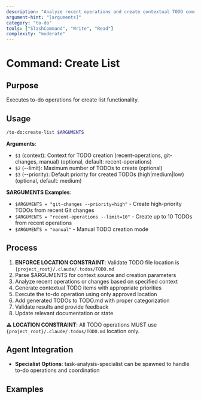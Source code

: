 ```yaml
---
description: "Analyze recent operations and create contextual TODO comments in code"
argument-hint: "[arguments]"
category: "to-do"
tools: ["SlashCommand", "Write", "Read"]
complexity: "moderate"
---
```


# Command: Create List

## Purpose

Executes to-do operations for create list functionality.

## Usage

```bash
/to-do:create-list $ARGUMENTS
```

**Arguments**:

- `$1` (context): Context for TODO creation (recent-operations, git-changes, manual) (optional, default: recent-operations)
- `$2` (--limit): Maximum number of TODOs to create (optional)
- `$3` (--priority): Default priority for created TODOs (high|medium|low) (optional, default: medium)

**$ARGUMENTS Examples**:

- `$ARGUMENTS = "git-changes --priority=high"` - Create high-priority TODOs from recent Git changes
- `$ARGUMENTS = "recent-operations --limit=10"` - Create up to 10 TODOs from recent operations
- `$ARGUMENTS = "manual"` - Manual TODO creation mode

## Process

1. **ENFORCE LOCATION CONSTRAINT**: Validate TODO file location is `{project_root}/.claude/.todos/TODO.md`
2. Parse $ARGUMENTS for context source and creation parameters
3. Analyze recent operations or changes based on specified context
4. Generate contextual TODO items with appropriate priorities
5. Execute the to-do operation using only approved location
6. Add generated TODOs to TODO.md with proper categorization
7. Validate results and provide feedback
8. Update relevant documentation or state

**⚠️ LOCATION CONSTRAINT**: All TODO operations MUST use `{project_root}/.claude/.todos/TODO.md` location only.

## Agent Integration

- **Specialist Options**: task-analysis-specialist can be spawned to handle to-do operations and coordination

## Examples

```bash
